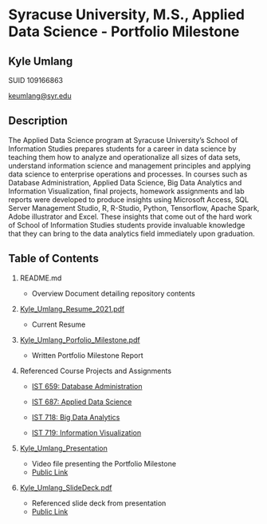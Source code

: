 # Syracuse University, M.S., Applied Data Science - Portfolio Milestone
## Kyle Umlang

SUID 109166863

keumlang@syr.edu

## Description

The Applied Data Science program at Syracuse University’s School of Information Studies prepares students for a career in data science by teaching them how to analyze and operationalize all sizes of data sets, understand information science and management principles and applying data science to enterprise operations and processes. In courses such as Database Administration, Applied Data Science, Big Data Analytics and Information Visualization, final projects, homework assignments and lab reports were developed to produce insights using Microsoft Access, SQL Server Management Studio, R, R-Studio, Python, Tensorflow, Apache Spark, Adobe illustrator and Excel. These insights that come out of the hard work of School of Information Studies students provide invaluable knowledge that they can bring to the data analytics field immediately upon graduation.

## Table of Contents

1. README.md 
    - Overview Document detailing repository contents

2. [Kyle_Umlang_Resume_2021.pdf](https://github.com/kyleumlang/Portfolio-Milestone/blob/main/Kyle_Umlang_Resume_2021.pdf)
    - Current Resume

3. [Kyle_Umlang_Porfolio_Milestone.pdf](https://github.com/SLPeoples/MSADS_Portfolio/blob/master/SamuelPeoplesPorfolioMilestone.pdf)
    - Written Portfolio Milestone Report

4. Referenced Course Projects and Assignments
    * [IST 659: Database Administration](https://github.com/kyleumlang/MSDS-Portfolio-Milestone/tree/main/IST%20659%20Database%20Management)
    
    * [IST 687: Applied Data Science](https://github.com/kyleumlang/MSDS-Portfolio-Milestone/tree/main/IST%20687%20Applied%20Data%20Science)
    
    * [IST 718: Big Data Analytics](https://github.com/kyleumlang/MSDS-Portfolio-Milestone/tree/main/IST%20718%20Big%20Data%20Analytics)
   
    * [IST 719: Information Visualization](https://github.com/kyleumlang/MSDS-Portfolio-Milestone/tree/main/IST%20719%20Information%20Visualization)
  
5. [Kyle_Umlang_Presentation](https://github.com/SLPeoples/MSADS_Portfolio/blob/master/SamuelPeoplesPortfolioPresentation.mp4)
    - Video file presenting the Portfolio Milestone
    - [Public Link](https://drive.google.com/file/d/14trGneXIW-ruNCRR72VuDjUuIcvvGWCq/view?usp=sharing)

6. [Kyle_Umlang_SlideDeck.pdf](https://github.com/SLPeoples/MSADS_Portfolio/blob/master/SamuelPeoplesSlideDeck.pdf)
    - Referenced slide deck from presentation
    - [Public Link](https://docs.google.com/presentation/d/1bqwMwGoYIJwLUIqbyQqR9Gt7lUvXwEGusEO_b0gOHYM/edit?usp=sharing)

